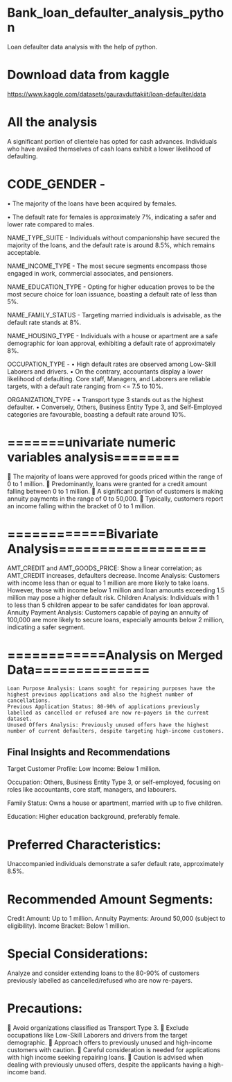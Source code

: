 # Bank_loan_defaulter_analysis_python
Loan defaulter data analysis with the help of python.

# Download data from kaggle
https://www.kaggle.com/datasets/gauravduttakiit/loan-defaulter/data

# All the analysis

A significant portion of clientele has opted for cash advances.
Individuals who have availed themselves of cash loans exhibit a lower likelihood of defaulting.

# CODE_GENDER -
•	The majority of the loans have been acquired by females.

•	The default rate for females is approximately 7%, indicating a safer and lower rate compared to males.

NAME_TYPE_SUITE -
Individuals without companionship have secured the majority of the loans, and the default rate is around 8.5%, which remains acceptable.

NAME_INCOME_TYPE -
The most secure segments encompass those engaged in work, commercial associates, and pensioners.

NAME_EDUCATION_TYPE -
Opting for higher education proves to be the most secure choice for loan issuance, boasting a default rate of less than 5%.

NAME_FAMILY_STATUS -
Targeting married individuals is advisable, as the default rate stands at 8%.

NAME_HOUSING_TYPE -
Individuals with a house or apartment are a safe demographic for loan approval, exhibiting a default rate of approximately 8%.

OCCUPATION_TYPE -
•	High default rates are observed among Low-Skill Laborers and drivers.
•	On the contrary, accountants display a lower likelihood of defaulting.
Core staff, Managers, and Laborers are reliable targets, with a default rate ranging from <= 7.5 to 10%.

ORGANIZATION_TYPE -
•	Transport type 3 stands out as the highest defaulter.
•	Conversely, Others, Business Entity Type 3, and Self-Employed categories are favourable, boasting a default rate around 10%.

# =======univariate numeric variables analysis========
   	The majority of loans were approved for goods priced within the range of 0 to 1 million.
   	Predominantly, loans were granted for a credit amount falling between 0 to 1 million.
   	A significant portion of customers is making annuity payments in the range of 0 to 50,000.
   	Typically, customers report an income falling within the bracket of 0 to 1 million.


# ============Bivariate Analysis==================
   AMT_CREDIT and AMT_GOODS_PRICE: Show a linear correlation; as AMT_CREDIT increases, defaulters decrease.
   Income Analysis: Customers with income less than or equal to 1 million are more likely to take loans. However, those with income below 1 million and loan amounts exceeding 1.5 million may pose a higher default risk.
  Children Analysis: Individuals with 1 to less than 5 children appear to be safer candidates for loan approval.
 Annuity Payment Analysis: Customers capable of paying an annuity of 100,000 are more likely to secure loans, especially amounts below 2 million, indicating a safer segment.

# ============Analysis on Merged Data==============
    Loan Purpose Analysis: Loans sought for repairing purposes have the highest previous applications and also the highest number of cancellations.
    Previous Application Status: 80-90% of applications previously labelled as cancelled or refused are now re-payers in the current dataset.
    Unused Offers Analysis: Previously unused offers have the highest number of current defaulters, despite targeting high-income customers.

## Final Insights and Recommendations
   Target Customer Profile:
   Low Income: Below 1 million.
   
   Occupation: Others, Business Entity Type 3, or self-employed, focusing on roles like accountants, core staff, managers, and labourers.
   
   Family Status: Owns a house or apartment, married with up to five children.
   
   Education: Higher education background, preferably female.

# Preferred Characteristics:
   Unaccompanied individuals demonstrate a safer default rate, approximately 8.5%.

# Recommended Amount Segments:
  Credit Amount: Up to 1 million.
   Annuity Payments: Around 50,000 (subject to eligibility).
  Income Bracket: Below 1 million.

# Special Considerations:
Analyze and consider extending loans to the 80-90% of customers previously labelled as cancelled/refused who are now re-payers.

# Precautions:
  	Avoid organizations classified as Transport Type 3.
  	Exclude occupations like Low-Skill Laborers and drivers from the target demographic.
  	Approach offers to previously unused and high-income customers with caution.
  	Careful consideration is needed for applications with high income seeking repairing loans.
  	Caution is advised when dealing with previously unused offers, despite the applicants having a high-income band.
